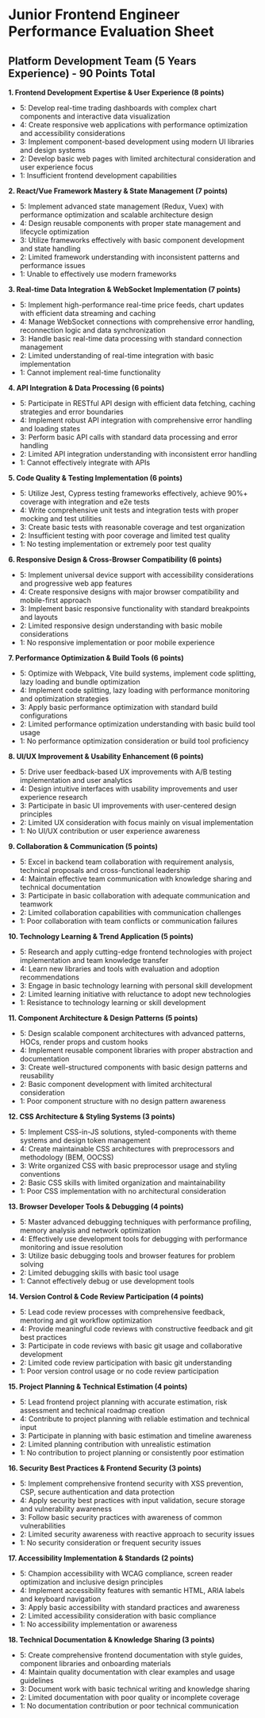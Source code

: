 # Junior Frontend Engineer Performance Evaluation Sheet
## Platform Development Team (5 Years Experience) - 90 Points Total

**1. Frontend Development Expertise & User Experience (8 points)**
- 5: Develop real-time trading dashboards with complex chart components and interactive data visualization
- 4: Create responsive web applications with performance optimization and accessibility considerations
- 3: Implement component-based development using modern UI libraries and design systems
- 2: Develop basic web pages with limited architectural consideration and user experience focus
- 1: Insufficient frontend development capabilities

**2. React/Vue Framework Mastery & State Management (7 points)**
- 5: Implement advanced state management (Redux, Vuex) with performance optimization and scalable architecture design
- 4: Design reusable components with proper state management and lifecycle optimization
- 3: Utilize frameworks effectively with basic component development and state handling
- 2: Limited framework understanding with inconsistent patterns and performance issues
- 1: Unable to effectively use modern frameworks

**3. Real-time Data Integration & WebSocket Implementation (7 points)**
- 5: Implement high-performance real-time price feeds, chart updates with efficient data streaming and caching
- 4: Manage WebSocket connections with comprehensive error handling, reconnection logic and data synchronization
- 3: Handle basic real-time data processing with standard connection management
- 2: Limited understanding of real-time integration with basic implementation
- 1: Cannot implement real-time functionality

**4. API Integration & Data Processing (6 points)**
- 5: Participate in RESTful API design with efficient data fetching, caching strategies and error boundaries
- 4: Implement robust API integration with comprehensive error handling and loading states
- 3: Perform basic API calls with standard data processing and error handling
- 2: Limited API integration understanding with inconsistent error handling
- 1: Cannot effectively integrate with APIs

**5. Code Quality & Testing Implementation (6 points)**
- 5: Utilize Jest, Cypress testing frameworks effectively, achieve 90%+ coverage with integration and e2e tests
- 4: Write comprehensive unit tests and integration tests with proper mocking and test utilities
- 3: Create basic tests with reasonable coverage and test organization
- 2: Insufficient testing with poor coverage and limited test quality
- 1: No testing implementation or extremely poor test quality

**6. Responsive Design & Cross-Browser Compatibility (6 points)**
- 5: Implement universal device support with accessibility considerations and progressive web app features
- 4: Create responsive designs with major browser compatibility and mobile-first approach
- 3: Implement basic responsive functionality with standard breakpoints and layouts
- 2: Limited responsive design understanding with basic mobile considerations
- 1: No responsive implementation or poor mobile experience

**7. Performance Optimization & Build Tools (6 points)**
- 5: Optimize with Webpack, Vite build systems, implement code splitting, lazy loading and bundle optimization
- 4: Implement code splitting, lazy loading with performance monitoring and optimization strategies
- 3: Apply basic performance optimization with standard build configurations
- 2: Limited performance optimization understanding with basic build tool usage
- 1: No performance optimization consideration or build tool proficiency

**8. UI/UX Improvement & Usability Enhancement (6 points)**
- 5: Drive user feedback-based UX improvements with A/B testing implementation and user analytics
- 4: Design intuitive interfaces with usability improvements and user experience research
- 3: Participate in basic UI improvements with user-centered design principles
- 2: Limited UX consideration with focus mainly on visual implementation
- 1: No UI/UX contribution or user experience awareness

**9. Collaboration & Communication (5 points)**
- 5: Excel in backend team collaboration with requirement analysis, technical proposals and cross-functional leadership
- 4: Maintain effective team communication with knowledge sharing and technical documentation
- 3: Participate in basic collaboration with adequate communication and teamwork
- 2: Limited collaboration capabilities with communication challenges
- 1: Poor collaboration with team conflicts or communication failures

**10. Technology Learning & Trend Application (5 points)**
- 5: Research and apply cutting-edge frontend technologies with project implementation and team knowledge transfer
- 4: Learn new libraries and tools with evaluation and adoption recommendations
- 3: Engage in basic technology learning with personal skill development
- 2: Limited learning initiative with reluctance to adopt new technologies
- 1: Resistance to technology learning or skill development

**11. Component Architecture & Design Patterns (5 points)**
- 5: Design scalable component architectures with advanced patterns, HOCs, render props and custom hooks
- 4: Implement reusable component libraries with proper abstraction and documentation
- 3: Create well-structured components with basic design patterns and reusability
- 2: Basic component development with limited architectural consideration
- 1: Poor component structure with no design pattern awareness

**12. CSS Architecture & Styling Systems (3 points)**
- 5: Implement CSS-in-JS solutions, styled-components with theme systems and design token management
- 4: Create maintainable CSS architectures with preprocessors and methodology (BEM, OOCSS)
- 3: Write organized CSS with basic preprocessor usage and styling conventions
- 2: Basic CSS skills with limited organization and maintainability
- 1: Poor CSS implementation with no architectural consideration

**13. Browser Developer Tools & Debugging (4 points)**
- 5: Master advanced debugging techniques with performance profiling, memory analysis and network optimization
- 4: Effectively use development tools for debugging with performance monitoring and issue resolution
- 3: Utilize basic debugging tools and browser features for problem solving
- 2: Limited debugging skills with basic tool usage
- 1: Cannot effectively debug or use development tools

**14. Version Control & Code Review Participation (4 points)**
- 5: Lead code review processes with comprehensive feedback, mentoring and git workflow optimization
- 4: Provide meaningful code reviews with constructive feedback and git best practices
- 3: Participate in code reviews with basic git usage and collaborative development
- 2: Limited code review participation with basic git understanding
- 1: Poor version control usage or no code review participation

**15. Project Planning & Technical Estimation (4 points)**
- 5: Lead frontend project planning with accurate estimation, risk assessment and technical roadmap creation
- 4: Contribute to project planning with reliable estimation and technical input
- 3: Participate in planning with basic estimation and timeline awareness
- 2: Limited planning contribution with unrealistic estimation
- 1: No contribution to project planning or consistently poor estimation

**16. Security Best Practices & Frontend Security (3 points)**
- 5: Implement comprehensive frontend security with XSS prevention, CSP, secure authentication and data protection
- 4: Apply security best practices with input validation, secure storage and vulnerability awareness
- 3: Follow basic security practices with awareness of common vulnerabilities
- 2: Limited security awareness with reactive approach to security issues
- 1: No security consideration or frequent security issues

**17. Accessibility Implementation & Standards (2 points)**
- 5: Champion accessibility with WCAG compliance, screen reader optimization and inclusive design principles
- 4: Implement accessibility features with semantic HTML, ARIA labels and keyboard navigation
- 3: Apply basic accessibility with standard practices and awareness
- 2: Limited accessibility consideration with basic compliance
- 1: No accessibility implementation or awareness

**18. Technical Documentation & Knowledge Sharing (3 points)**
- 5: Create comprehensive frontend documentation with style guides, component libraries and onboarding materials
- 4: Maintain quality documentation with clear examples and usage guidelines
- 3: Document work with basic technical writing and knowledge sharing
- 2: Limited documentation with poor quality or incomplete coverage
- 1: No documentation contribution or poor technical communication